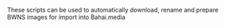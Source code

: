 These scripts can be used to automatically download, rename and prepare BWNS images for import into Bahai.media
